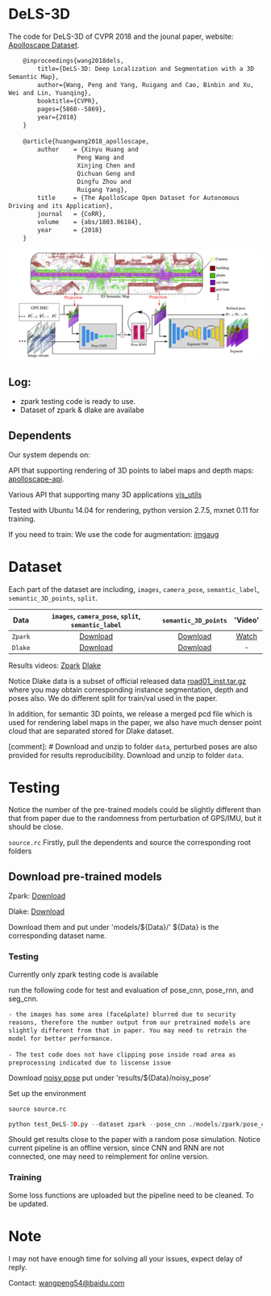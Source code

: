 
# DeLS-3D
The code for DeLS-3D of CVPR 2018 and the jounal paper, website: [Apolloscape Dataset](apolloscape.auto).

```
    @inproceedings{wang2018dels,
        title={DeLS-3D: Deep Localization and Segmentation with a 3D Semantic Map},
        author={Wang, Peng and Yang, Ruigang and Cao, Binbin and Xu, Wei and Lin, Yuanqing},
        booktitle={CVPR},
        pages={5860--5869},
        year={2018}
    }

    @article{huangwang2018_apolloscape,
        author    = {Xinyu Huang and
                   Peng Wang and
                   Xinjing Chen and
                   Qichuan Geng and
                   Dingfu Zhou and
                   Ruigang Yang},
        title     = {The ApolloScape Open Dataset for Autonomous Driving and its Application},
        journal   = {CoRR},
        volume    = {abs/1803.06184},
        year      = {2018}
    }

```

![](./fig/pipeline.png)



## Log:
- zpark testing code is ready to use.
- Dataset of zpark & dlake are availabe


## Dependents

Our system depends on:

API that supporting rendering of 3D points to label maps and depth maps:
[apolloscape-api](https://github.com/ApolloScapeAuto/dataset-api).

Various API that supporting many 3D applications
[vis_utils](https://github.com/pengwangucla/vis_utils)

Tested with Ubuntu 14.04 for rendering, python version 2.7.5, mxnet 0.11 for training.

If you need to train:
We use the code for augmentation:
[imgaug](https://github.com/aleju/imgaug)


# Dataset
Each part of the dataset are including, `images`, `camera_pose`, `semantic_label`, `semantic_3D_points`, `split`. 

| Data | `images`, `camera_pose`, `split`, `semantic_label` | `semantic_3D_points` | 'Video'|
|:-:|:-:|:-:|:-:|
|`Zpark`| [Download](https://ad-apolloscape-hk.hk-2.bcebos.com/DeLS-3D/zpark/zpark_2D.tar.gz?authorization=bce-auth-v1/9683e90232684b3a89070eabd25cf047/2019-05-04T21:43:30Z/-1/host/b00c6052b3a225f5cb03e2367679b283b2663c9bd621eae5f747f7608114387d) |  [Download](https://ad-apolloscape-hk.hk-2.bcebos.com/DeLS-3D/zpark/zpark_3D.tar.gz?authorization=bce-auth-v1/9683e90232684b3a89070eabd25cf047/2019-05-04T21:43:56Z/-1/host/4ed9ee18054f874b61e25894ac6eab0039640294c780368af6efaf50bb8b2eec) | [Watch](https://www.youtube.com/watch?v=M6lhkzKFEhA)|
|`Dlake`| [Download]() |  [Download]() | - |

Results videos:
[Zpark](https://www.youtube.com/watch?v=HNPQVtgpjbE)
[Dlake](https://www.youtube.com/watch?v=ApyqPnvmJAs&t=1s)


Notice Dlake data is a subset of official released data [road01_inst.tar.gz](http://apolloscape.auto/scene.html) where you may obtain corresponding instance segmentation, depth and poses also. We do different split for train/val used in the paper. 

In addition, for semantic 3D points, we release a merged pcd file which is used for rendering label maps in the paper, 
we also have much denser point cloud that are separated stored for Dlake dataset. 

[comment]: # Download and unzip to folder `data`, perturbed poses are also provided for results reproducibility.
Download and unzip to folder `data`. 

# Testing
Notice the number of the pre-trained models could be slightly different than that from paper due to the randomness from perturbation of GPS/IMU, but it should be close.

`source.rc` Firstly, pull the dependents and source the corresponding root folders


## Download pre-trained models

Zpark: [Download](https://drive.google.com/file/d/1i3Fl6c0k__9AfLd96CZgaffbY_0g5cgf/view?usp=sharing)

Dlake: [Download]()

Download them and put under 'models/${Data}/' ${Data} is the corresponding dataset name.

### Testing
Currently only zpark testing code is available

run the following code for test and evaluation of pose_cnn, pose_rnn, and seg_cnn. 

```Notice 
- the images has some area (face&plate) blurred due to security reasons, therefore the number output from our pretrained models are slightly different from that in paper. You may need to retrain the model for better performance.

- The test code does not have clipping pose inside road area as preprocessing indicated due to liscense issue
```

Download [noisy pose]() put under 'results/${Data}/noisy_pose'

Set up the environment
```
source source.rc
```

```python
python test_DeLS-3D.py --dataset zpark --pose_cnn ./models/zpark/pose_cnn-0000 --pose_rnn models/zpark/pose_rnn-0000 --seg_cnn models/zpark/seg_cnn-0000
```

Should get results close to the paper with a random pose simulation. 
Notice current pipeline is an offline version, since CNN and RNN are not connected, one may need to reimplement for online version.


### Training
Some loss functions are uploaded but the pipeline need to be cleaned.
To be updated.


# Note
I may not have enough time for solving all your issues, expect delay of reply. 

Contact: wangpeng54@baidu.com

